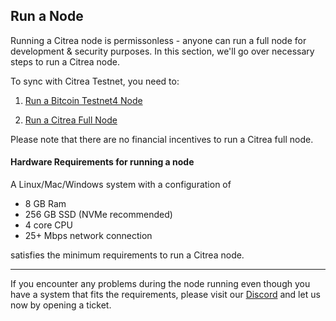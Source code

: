 ## Run a Node

Running a Citrea node is permissonless - anyone can run a full node for development & security purposes. In this section, we'll go over necessary steps to run a Citrea node.

To sync with Citrea Testnet, you need to:

1) [Run a Bitcoin Testnet4 Node](./bitcoin-testnet4/README.md)

2) [Run a Citrea Full Node](./citrea-testnet/README.md)

Please note that there are no financial incentives to run a Citrea full node.

#### Hardware Requirements for running a node

A Linux/Mac/Windows system with a configuration of

- 8 GB Ram
- 256 GB SSD (NVMe recommended)
- 4 core CPU
- 25+ Mbps network connection

satisfies the minimum requirements to run a Citrea node. 

-----

If you encounter any problems during the node running even though you have a system that fits the requirements, please visit our [Discord](https://discord.gg/citrea) and let us now by opening a ticket.